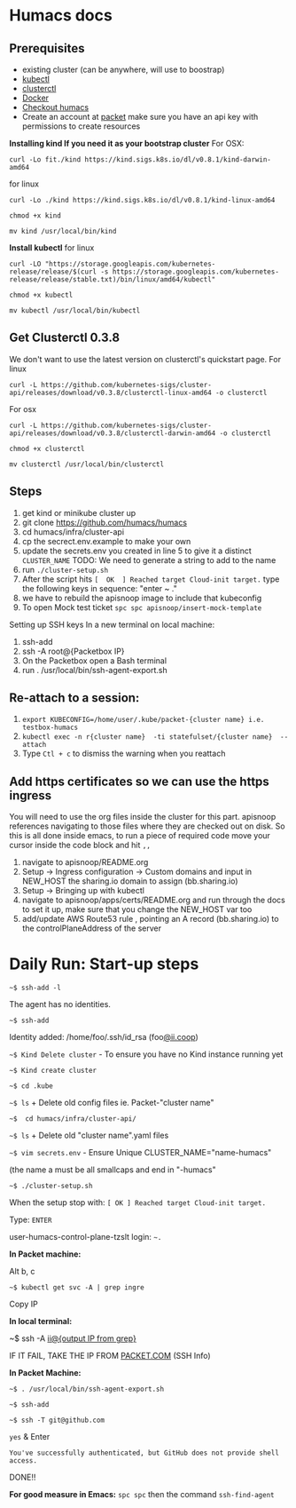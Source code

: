 # Humacs docs
## Prerequisites
- existing cluster (can be anywhere, will use to boostrap)
- [kubectl](https://kubernetes.io/docs/tasks/tools/install-kubectl/)
- [clusterctl](https://cluster-api.sigs.k8s.io/user/quick-start.html)
- [Docker](https://docs.docker.com/engine/install/ubuntu/)
- [Checkout humacs](https://github.com/humacs/humacs)
- Create an account at [packet](https://app.packet.net/) make sure you have an api key with permissions to create resources 

**Installing kind If you need it as your bootstrap cluster**
For OSX:
```shell=
curl -Lo fit./kind https://kind.sigs.k8s.io/dl/v0.8.1/kind-darwin-amd64
```
for linux
``` shell
curl -Lo ./kind https://kind.sigs.k8s.io/dl/v0.8.1/kind-linux-amd64
```

```shell
chmod +x kind
```

```shell
mv kind /usr/local/bin/kind
```

**Install kubectl**
for linux
``` shell
curl -LO "https://storage.googleapis.com/kubernetes-release/release/$(curl -s https://storage.googleapis.com/kubernetes-release/release/stable.txt)/bin/linux/amd64/kubectl"
```

```shell
chmod +x kubectl
```

```shell
mv kubectl /usr/local/bin/kubectl
```


## Get Clusterctl 0.3.8
We don't want to use the latest version on clusterctl's quickstart page.
For linux
```shell
curl -L https://github.com/kubernetes-sigs/cluster-api/releases/download/v0.3.8/clusterctl-linux-amd64 -o clusterctl
```
For osx
``` shell 
curl -L https://github.com/kubernetes-sigs/cluster-api/releases/download/v0.3.8/clusterctl-darwin-amd64 -o clusterctl
```

```shell
chmod +x clusterctl
```

```shell
mv clusterctl /usr/local/bin/clusterctl
```


## Steps
1) get kind or minikube cluster up
2) git clone https://github.com/humacs/humacs
3) cd humacs/infra/cluster-api
4) cp the secrect.env.example to make your own
5) update the secrets.env you created in line 5 to give it a distinct  `CLUSTER_NAME`
TODO: We need to generate a string to add to the name 
7) run `./cluster-setup.sh`
8) After the script hits  `[  OK  ] Reached target Cloud-init target.` type the following keys in sequence: "enter ~ ."
9) we have to rebuild the apisnoop image to include that kubeconfig
10) To open Mock test ticket `spc spc apisnoop/insert-mock-template`

Setting up SSH keys
In a new terminal on local machine:
1. ssh-add
2. ssh -A root@{Packetbox IP}
3. On the Packetbox open a Bash terminal
4. run . /usr/local/bin/ssh-agent-export.sh



## Re-attach to a session:
1. `export KUBECONFIG=/home/user/.kube/packet-{cluster name} i.e. testbox-humacs`
2. `kubectl exec -n r{cluster name}  -ti statefulset/{cluster name}  -- attach`
3. Type `Ctl + c` to dismiss the warning when you reattach 

## Add https certificates so we can use the https ingress
You will need to use the org files inside the cluster for this part. apisnoop references navigating to those files where they are checked out on disk. So this is all done inside emacs, to run a piece of required code move your cursor inside the code block and hit `,,`

1) navigate to apisnoop/README.org
2) Setup -> Ingress configuration -> Custom domains and input in NEW_HOST the sharing.io domain to assign (bb.sharing.io)
3) Setup -> Bringing up with kubectl
4) navigate to apisnoop/apps/certs/README.org and run through the docs to set it up, make sure that you change the NEW_HOST var too
5) add/update AWS Route53 rule , pointing an A record (bb.sharing.io) to the controlPlaneAddress of the server


# Daily Run: Start-up steps

`~$ ssh-add -l`

The agent has no identities.

`~$ ssh-add`

Identity added: /home/foo/.ssh/id_rsa (foo[@ii.coop](mailto:riaan@ii.coop))

`~$ Kind Delete cluster` - To ensure you have no Kind instance running yet

`~$ Kind create cluster`

`~$ cd .kube`

`~$ ls`  + Delete old config files ie. Packet-"cluster name"

`~$  cd humacs/infra/cluster-api/`

`~$ ls` + Delete old "cluster name".yaml files

`~$ vim secrets.env` - Ensure Unique CLUSTER_NAME="name-humacs" 

(the name a must be all smallcaps and end in "-humacs"

`~$ ./cluster-setup.sh`

When the setup stop with: `[ OK ] Reached target Cloud-init target.`

Type: `ENTER`

user-humacs-control-plane-tzslt login:  `~.`

**In Packet machine:**

Alt b, c

`~$ kubectl get svc -A | grep ingre`

Copy IP 

**In local terminal:**

~$ ssh -A [ii@{output IP from grep}](mailto:ii@139.178.89.28) 

 IF IT FAIL, TAKE THE IP FROM [PACKET.COM](http://packet.COM) (SSH Info)

**In Packet Machine:**

`~$ . /usr/local/bin/ssh-agent-export.sh`

`~$ ssh-add`

`~$ ssh -T git@github.com`

`yes` & Enter

`You've successfully authenticated, but GitHub does not provide shell access.`

DONE!!

**For good measure in Emacs:**
`spc spc` then the command `ssh-find-agent`



